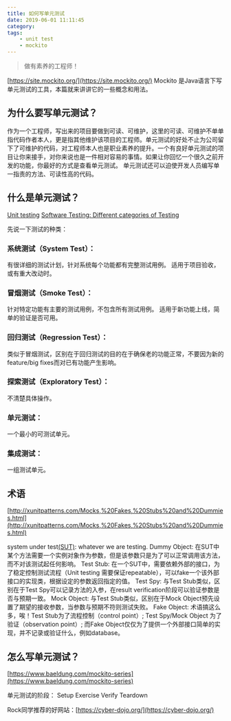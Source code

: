 ```yaml
---
title: 如何写单元测试
date: 2019-06-01 11:11:45
category:
tags:
    - unit test
    - mockito
---
```

> 做有素养的工程师！

[https://site.mockito.org/](https://site.mockito.org/)
Mockito 是Java语言下写单元测试的工具，本篇就来讲讲它的一些概念和用法。

## 为什么要写单元测试？
作为一个工程师，写出来的项目要做到可读、可维护，这里的可读、可维护不单单指代码作者本人，更是指其他维护该项目的工程师。单元测试的好处不止为公司留下了可维护的代码，对工程师本人也是职业素养的提升。一个有良好单元测试的项目让你来接手，对你来说也是一件相对容易的事情。如果让你回忆一个很久之前开发的功能，你最好的方式是查看单元测试。
单元测试还可以迫使开发人员编写单一指责的方法、可读性高的代码。

## 什么是单元测试？
[Unit testing](https://en.wikipedia.org/wiki/Unit_testing)
[Software Testing: Different categories of Testing](https://medium.com/@Colin_But/software-testing-different-categories-of-testing-ca1375e62654)

先说一下测试的种类：
### 系统测试（System Test）：
有很详细的测试计划，针对系统每个功能都有完整测试用例。
适用于项目验收，或有重大改动时。
### 冒烟测试（Smoke Test）：
针对特定功能有主要的测试用例，不包含所有测试用例。
适用于新功能上线，简单的验证是否可用。
### 回归测试（Regression Test）：
类似于冒烟测试，区别在于回归测试的目的在于确保老的功能正常，不要因为新的feature/big fixes而对已有功能产生影响。
### 探索测试（Exploratory Test）：
不清楚具体操作。
### 单元测试：
一个最小的可测试单元。
### 集成测试：
一组测试单元。

## 术语
[http://xunitpatterns.com/Mocks,%20Fakes,%20Stubs%20and%20Dummies.html](http://xunitpatterns.com/Mocks,%20Fakes,%20Stubs%20and%20Dummies.html)

system under test[(SUT)](http://xunitpatterns.com/SUT.html): whatever we are testing.
Dummy Object: 在SUT中某个方法需要一个实例对象作为参数，但是该参数只是为了可以正常调用该方法，而不对该测试起任何影响。
Test Stub: 在一个SUT中，需要依赖外部的接口，为了稳定控制测试流程（Unit testing 需要保证repeatable），可以fake一个该外部接口的实现类，根据设定的参数返回指定的值。
Test Spy: 与Test Stub类似，区别在于Test Spy可以记录方法的入参，在result verification阶段可以验证参数是否与预期一致。
Mock Object: 与Test Stub类似，区别在于Mock Object预先设置了期望的接收参数，当参数与预期不符则测试失败。
Fake Object: 术语搞这么多，唉！Test Stub为了流程控制（control point）; Test Spy/Mock Object 为了验证（observation point）; 而Fake Object仅仅为了提供一个外部接口简单的实现，并不记录或验证什么，例如database。

## 怎么写单元测试？
[https://www.baeldung.com/mockito-series](https://www.baeldung.com/mockito-series)

单元测试的阶段：
Setup
Exercise
Verify
Teardown


Rock同学推荐的好网站：[https://cyber-dojo.org/](https://cyber-dojo.org/)












